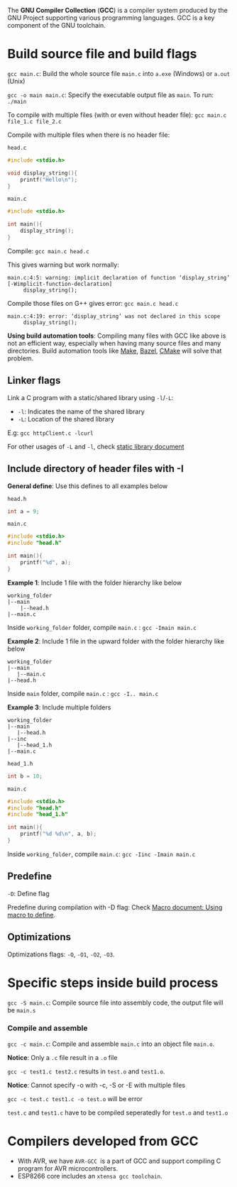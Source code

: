 The **GNU Compiler Collection** (**GCC**) is a compiler system produced by the GNU Project supporting various programming languages. GCC is a key component of the GNU toolchain.

# Build source file and build flags

``gcc main.c``: Build the whole source file ``main.c`` into ``a.exe`` (Windows) or ``a.out`` (Unix)

``gcc -o main main.c``: Specify the executable output file as ``main``. To run: ``./main``

To compile with multiple files (with or even without header file): ``gcc main.c file_1.c file_2.c``

Compile with multiple files when there is no header file:

``head.c``

```c
#include <stdio.h>

void display_string(){
	printf("Hello\n");
}
```
``main.c``
```c
#include <stdio.h>

int main(){ 
    display_string();
}
```
Compile: ``gcc main.c head.c``

This gives warning but work normally:
```
main.c:4:5: warning: implicit declaration of function ‘display_string’ [-Wimplicit-function-declaration]
     display_string();
```
Compile those files on G++ gives error: ``gcc main.c head.c``

```
main.c:4:19: error: ‘display_string’ was not declared in this scope
     display_string();
```

**Using build automation tools**: Compiling many files with GCC like above is not an efficient way, especially when having many source files and many directories. Build automation tools like [Make](https://github.com/TranPhucVinh/Linux-Shell/tree/master/Bash%20script/Build%20automation%20tools/Make), [Bazel](https://github.com/TranPhucVinh/Linux-Shell/tree/master/Bash%20script/Build%20automation%20tools/Bazel), [CMake](https://github.com/TranPhucVinh/Linux-Shell/tree/master/Bash%20script/Build%20automation%20tools/CMake) will solve that problem.

## Linker flags

Link a C program with a static/shared library using ``-l``/``-L``:

* ``-l``: Indicates the name of the shared library
* ``-L``: Location of the shared library

E.g: ``gcc httpClient.c -lcurl``

For other usages of ``-L`` and ``-l``, check [static library document](Static%20library.md)

## Include directory of header files with -I

**General define**: Use this defines to all examples below

``head.h``

```c
int a = 9;
```

``main.c``

```c
#include <stdio.h>
#include "head.h"

int main(){
	printf("%d", a);
}
```

**Example 1**: Include 1 file with the folder hierarchy like below

```
working_folder
|--main
    |--head.h
|--main.c
```

Inside ``working_folder`` folder, compile ``main.c`` : ``gcc -Imain main.c``

**Example 2**: Include 1 file in the upward folder with the folder hierarchy like below

```
working_folder
|--main
   |--main.c
|--head.h
```

Inside ``main`` folder, compile ``main.c`` : ``gcc -I.. main.c``

**Example 3**: Include multiple folders

```
working_folder
|--main
   |--head.h
|--inc
   |--head_1.h
|--main.c
```

``head_1.h``

```c
int b = 10;
```

``main.c``

```c
#include <stdio.h>
#include "head.h"
#include "head_1.h"

int main(){
	printf("%d %d\n", a, b);
}
```

Inside ``working_folder``, compile ``main.c``: ``gcc -Iinc -Imain main.c``

## Predefine

``-D``: Define flag

Predefine during compilation with -D flag: Check [Macro document: Using macro to define](https://github.com/TranPhucVinh/C/blob/master/Introduction/Macro/Using%20macro%20to%20define.md).

## Optimizations

Optimizations flags: ``-O``, ``-O1``, ``-O2``, ``-O3``.

# Specific steps inside build process

``gcc -S main.c``: Compile source file into assembly code, the output file will be ``main.s``

### Compile and assemble

``gcc -c main.c``: Compile and assemble ``main.c`` into an object file ``main.o``.

**Notice**: Only a ``.c`` file result in a ``.o`` file

``gcc -c test1.c test2.c`` results in ``test.o`` and ``test1.o``.

**Notice**: Cannot specify -o with -c, -S or -E with multiple files

``gcc -c test.c test1.c -o test.o`` will be error

``test.c`` and ``test1.c`` have to be compiled seperatedly for ``test.o`` and ``test1.o``

# Compilers developed from GCC

* With AVR, we have ``AVR-GCC ``is a part of GCC and support compiling C program for AVR microcontrollers.
* ESP8266 core includes an ``xtensa gcc toolchain``.
